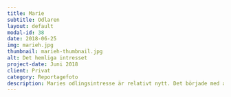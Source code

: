 ```yaml
---
title: Marie
subtitle: Odlaren
layout: default
modal-id: 38
date: 2018-06-25
img: marieh.jpg
thumbnail: marieh-thumbnail.jpg
alt: Det hemliga intresset
project-date: Juni 2018
client: Privat
category: Reportagefoto
description: Maries odlingsintresse är relativt nytt. Det började med att en granne såg så där härligt fridfull ut när hon påtade i trädgården. Marie gick då från ståndpunkten att “växter köper man och förhoppningsvis överlever de ett tag” till att ta hand om dom, få dom att frodas och sen hitta sina egna favoritväxter. Idag är växterna små tamagotchis som hon uppfostrar tålmodigt. De snälla får till och med följa med till stugan om somrarna. I stugan odlar Marie både för ögonen och magen. Helst lägger hon energi på dekorativa blommor men sätter även en del potatis, det senare påhejat av sin far. Han ger henne också diverse frön som hon uppmuntras att ge liv. \n Odling är lite av ett hemligt intresse för Marie som annars förknippas med hennes kärlek för stil och mode. Odlingsintresset får bli vad det blir, vilket är väldigt skönt. Trots modeintresset sträcker sig odlingsgarderoben till ett par trädgårdshandskar. Utöver det har Marie bara en liten spade och en ny fantastisk trädgårdsslang som gör att hon slipper bära runt på hinkar för att vattna. Växterna delar Marie upp i kategorier utifrån hur törstiga de är. I stugan har de egen brunn så hon kan vattna med gott samvete, trots torkan. Hon framhåller att hon inte är en sån där övervattnare. Dessutom duschar de inte i stugan, utan badar i sjön, vilket håller nere månadens H20-kvot. Vattnar gör hon på måndagar och hon är bara kompis med de växter som överlever den frekvensen. I skaran av gröna tamagotchis är Marie stoltast över sin stora Monstera-växt som hon sett växa från spädbarn till en spänstig tonåring. Vart odlingsintresset tar vägen vet inte Marie. Växterna tenderar att bli fler och diametern på krukväxterna sväller. En dag kanske hon rent av avslöjar sitt hemliga intresse för andra.
---
```

